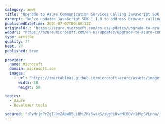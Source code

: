 ```yaml
---
category: news
title: "Upgrade to Azure Communication Services Calling JavaScript SDK 1.1.0 by 31 July 2021 "
excerpt: "We’ve updated JavaScript SDK 1.1.0 to address browser calling applications compatibility. "
publishedDateTime: 2021-07-07T00:06:12Z
originalUrl: "https://azure.microsoft.com/en-us/updates/upgrade-to-azure-communication-services-calling-javascript-sdk-110-by-31-july-2021/"
webUrl: "https://azure.microsoft.com/en-us/updates/upgrade-to-azure-communication-services-calling-javascript-sdk-110-by-31-july-2021/"
type: article
quality: 77
heat: 77
published: true

provider:
  name: Microsoft
  domain: microsoft.com
  images:
    - url: "https://smartableai.github.io/microsoft-azure/assets/images/organizations/microsoft.com-50x50.jpg"
      width: 50
      height: 50

topics:
  - Azure
  - Developer tools

secured: "eFvMrjqPrZgI7DoZApWD5LiDhiZK+5wtkS/sUgOL0vdMCODV+1dVpSVLnna/j3d4RoGnCCuRaPHK+R3tYOE3xdLV7MsaPb+SH5Khzt0HY+Ju5CIom8+8hdjlMyeOHWw/hSjeaxgluYI9oi5FPqnNreOZgq3sC4/x12mZh7XxL/sYcjf/18rsUsrMwLj67oUD4/cW2Xt68/6cQmh2akooTcBp3h8riqUKjF7KomT0Xlbn/AY1uwLMfFkV4J/V1ngLl29JW0wtJeV3hTkvB00MM5HOwOHbqcWDWaSWELYeeqhUnUV7uBNyeqqJKXkHtBwp0mDcWL19qR6RXRzDQOOj4HYDAdGT9PTP6kv1sImvUQ4=;9wV6BEUpesu+U4Oy+rjPHQ=="
---
```


